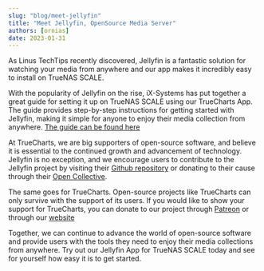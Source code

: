 ```yaml
---
slug: "blog/meet-jellyfin"
title: "Meet Jellyfin, OpenSource Media Server"
authors: [ornias]
date: 2023-01-31
---
```


As Linus TechTips recently discovered, Jellyfin is a fantastic solution for watching your media from anywhere and our app makes it incredibly easy to install on TrueNAS SCALE.

With the popularity of Jellyfin on the rise, iX-Systems has put together a great guide for setting it up on TrueNAS SCALE using our TrueCharts App. The guide provides step-by-step instructions for getting started with Jellyfin, making it simple for anyone to enjoy their media collection from anywhere. [The guide can be found here](https://www.truenas.com/community/threads/how-to-get-started-with-jellyfin-on-truenas-scale.107433/)

At TrueCharts, we are big supporters of open-source software, and believe it is essential to the continued growth and advancement of technology. Jellyfin is no exception, and we encourage users to contribute to the Jellyfin project by visiting their [Github repository](https://github.com/jellyfin/jellyfin) or donating to their cause through their [Open Collective](https://opencollective.com/jellyfin).

The same goes for TrueCharts. Open-source projects like TrueCharts can only survive with the support of its users. If you would like to show your support for TrueCharts, you can donate to our project through [Patreon](https://www.patreon.com/truecharts) or through our [website](/sponsor)

Together, we can continue to advance the world of open-source software and provide users with the tools they need to enjoy their media collections from anywhere. Try out our Jellyfin App for TrueNAS SCALE today and see for yourself how easy it is to get started.
